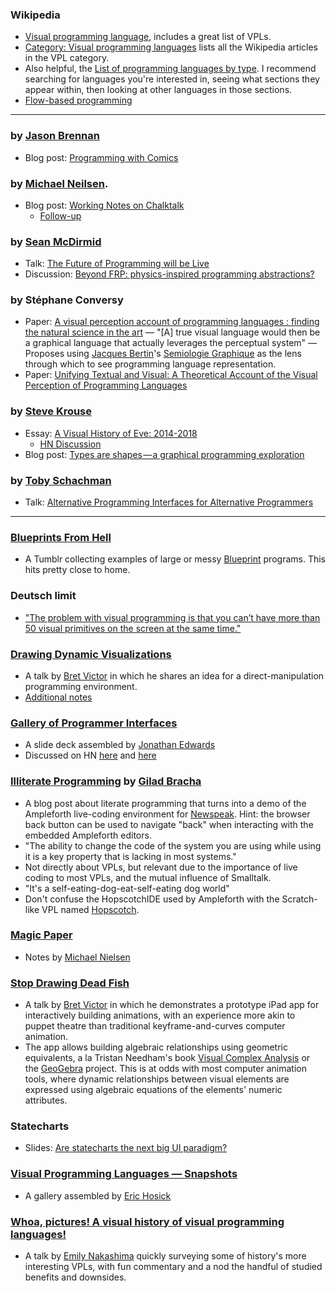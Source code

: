 ### Wikipedia
* [Visual programming language](https://en.wikipedia.org/wiki/Visual_programming_language), includes a great list of VPLs.
* [Category: Visual programming languages](https://en.wikipedia.org/wiki/Category:Visual_programming_languages) lists all the Wikipedia articles in the VPL category.
* Also helpful, the [List of programming languages by type](https://en.wikipedia.org/wiki/List_of_programming_languages_by_type). I recommend searching for languages you're interested in, seeing what sections they appear within, then looking at other languages in those sections.
* [Flow-based programming](https://en.wikipedia.org/wiki/Flow-based_programming)


---


### by [Jason Brennan](http://whynotfireworks.com)
* Blog post: [Programming with Comics](http://whynotfireworks.com/programming-with-comics/)


### by [Michael Neilsen](http://michaelnielsen.org).
* Blog post: [Working Notes on Chalktalk](http://cognitivemedium.com/interfaces-1/index.html)
    * [Follow-up](http://cognitivemedium.com/magic_paper/index.html)


### by [Sean McDirmid](https://twitter.com/seanmcdirmid18)
* Talk: [The Future of Programming will be Live](https://www.youtube.com/watch?v=bnqkglrSqrg)
* Discussion: [Beyond FRP: physics-inspired programming abstractions?](http://lambda-the-ultimate.org/node/2913)


### by Stéphane Conversy
* Paper: [A visual perception account of programming languages : finding the natural science in the art](https://hal.inria.fr/hal-00737414) — "[A] true visual language would then be a graphical language that actually leverages the perceptual system" — Proposes using [Jacques Bertin](https://en.wikipedia.org/wiki/Jacques_Bertin)'s [Semiologie Graphique](https://fr.wikipedia.org/wiki/Sémiologie_graphique) as the lens through which to see programming language representation.
* Paper: [Unifying Textual and Visual: A Theoretical Account of the Visual Perception of Programming Languages](https://dl.acm.org/citation.cfm?id=2661138)


### by [Steve Krouse](http://futureofcoding.org)
* Essay: [A Visual History of Eve: 2014-2018](http://futureofcoding.org/essays/eve/)
  * [HN Discussion](https://news.ycombinator.com/item?id=16736913)
* Blog post: [Types are shapes — a graphical programming exploration](https://medium.com/@stevekrouse/types-are-shapes-d6af1e83192f)


### by [Toby Schachman](https://twitter.com/tobiaschneider)
* Talk: [Alternative Programming Interfaces for Alternative Programmers](https://vimeo.com/41968528)


---


### [Blueprints From Hell](https://blueprintsfromhell.tumblr.com)
* A Tumblr collecting examples of large or messy [Blueprint](implementations.md#blueprint) programs. This hits pretty close to home.


### Deutsch limit
* ["The problem with visual programming is that you can’t have more than 50 visual primitives on the screen at the same time."](https://en.wikipedia.org/wiki/Deutsch_limit)


### [Drawing Dynamic Visualizations](https://vimeo.com/66085662)
* A talk by [Bret Victor](worrydream.com) in which he shares an idea for a direct-manipulation programming environment.
* [Additional notes](http://worrydream.com/DrawingDynamicVisualizationsTalkAddendum/)


### [Gallery of Programmer Interfaces](https://docs.google.com/presentation/d/1MD-CgzODFWzdpnYXr8bEgysfDmb8PDV6iCAjH5JIvaI/preview?slide=id.g1da0625f1b_0_92)
* A slide deck assembled by [Jonathan Edwards](https://twitter.com/jonathoda)
* Discussed on HN [here](https://news.ycombinator.com/item?id=16624724) and [here](https://news.ycombinator.com/item?id=14290909)


### [Illiterate Programming](https://gbracha.github.io/illiterateProgramming/out/illiterateProgramming.html) by [Gilad Bracha](https://en.wikipedia.org/wiki/Gilad_Bracha)
* A blog post about literate programming that turns into a demo of the Ampleforth live-coding environment for [Newspeak](https://en.wikipedia.org/wiki/Newspeak_(programming_language)). Hint: the browser back button can be used to navigate "back" when interacting with the embedded Ampleforth editors.
* "The ability to change the code of the system you are using while using it is a key property that is lacking in most systems."
* Not directly about VPLs, but relevant due to the importance of live coding to most VPLs, and the mutual influence of Smalltalk.
* "It's a self-eating-dog-eat-self-eating dog world"
* Don't confuse the HopscotchIDE used by Ampleforth with the Scratch-like VPL named [Hopscotch](implementations.md#hopscotch).


### [Magic Paper](http://cognitivemedium.com/magic_paper/)
* Notes by [Michael Nielsen](https://twitter.com/michael_nielsen)


### [Stop Drawing Dead Fish](https://vimeo.com/64895205)
* A talk by [Bret Victor](worrydream.com) in which he demonstrates a prototype iPad app for interactively building animations, with an experience more akin to puppet theatre than traditional keyframe-and-curves computer animation.
* The app allows building algebraic relationships using geometric equivalents, a la Tristan Needham's book [Visual Complex Analysis](http://usf.usfca.edu/vca/) or the [GeoGebra](https://en.wikipedia.org/wiki/GeoGebra) project. This is at odds with most computer animation tools, where dynamic relationships between visual elements are expressed using algebraic equations of the elements' numeric attributes.


### Statecharts
* Slides: [Are statecharts the next big UI paradigm?](https://news.ycombinator.com/item?id=15835005)


### [Visual Programming Languages — Snapshots](http://blog.interfacevision.com/design/design-visual-progarmming-languages-snapshots/)
* A gallery assembled by [Eric Hosick](https://twitter.com/erichosick)


### [Whoa, pictures! A visual history of visual programming languages!](https://www.youtube.com/watch?v=mU1aPvvQbqk)
* A talk by [Emily Nakashima](https://twitter.com/eanakashima) quickly surveying some of history's more interesting VPLs, with fun commentary and a nod the handful of studied benefits and downsides.
